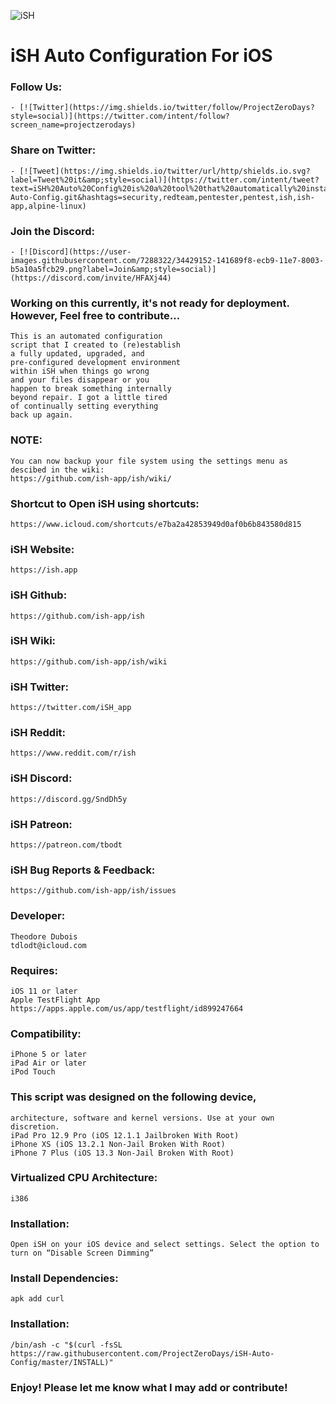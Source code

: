 ![iSH](https://ish.app/assets/icon.png "iSH")
# iSH Auto Configuration For iOS
### Follow Us:
    - [![Twitter](https://img.shields.io/twitter/follow/ProjectZeroDays?style=social)](https://twitter.com/intent/follow?screen_name=projectzerodays)
### Share on Twitter:
    - [![Tweet](https://img.shields.io/twitter/url/http/shields.io.svg?label=Tweet%20it&amp;style=social)](https://twitter.com/intent/tweet?text=iSH%20Auto%20Config%20is%20a%20tool%20that%20automatically%20installs%20a%20variety%20of%20packages%20and%20package%20managers%20for%20development%20and%20pentesting%20@projectzerodays%20https://github.com/projectzerodays/iSH-Auto-Config.git&hashtags=security,redteam,pentester,pentest,ish,ish-app,alpine-linux)
### Join the Discord:
    - [![Discord](https://user-images.githubusercontent.com/7288322/34429152-141689f8-ecb9-11e7-8003-b5a10a5fcb29.png?label=Join&amp;style=social)](https://discord.com/invite/HFAXj44)
### Working on this currently, it's not ready for deployment. However, Feel free to contribute...
    This is an automated configuration 
    script that I created to (re)establish 
    a fully updated, upgraded, and 
    pre-configured development environment
    within iSH when things go wrong 
    and your files disappear or you 
    happen to break something internally
    beyond repair. I got a little tired 
    of continually setting everything 
    back up again. 
### NOTE: 
    You can now backup your file system using the settings menu as descibed in the wiki: 
    https://github.com/ish-app/ish/wiki/
### Shortcut to Open iSH using shortcuts:
    https://www.icloud.com/shortcuts/e7ba2a42853949d0af0b6b843580d815
### iSH Website:
    https://ish.app
### iSH Github:
    https://github.com/ish-app/ish
### iSH Wiki:
    https://github.com/ish-app/ish/wiki
### iSH Twitter:
    https://twitter.com/iSH_app
### iSH Reddit:
    https://www.reddit.com/r/ish
### iSH Discord:
    https://discord.gg/SndDh5y
### iSH Patreon:
    https://patreon.com/tbodt
### iSH Bug Reports & Feedback:
    https://github.com/ish-app/ish/issues 
### Developer:
    Theodore Dubois
    tdlodt@icloud.com
### Requires:
    iOS 11 or later
    Apple TestFlight App
    https://apps.apple.com/us/app/testflight/id899247664
### Compatibility:
    iPhone 5 or later
    iPad Air or later
    iPod Touch
### This script was designed on the following device, 
    architecture, software and kernel versions. Use at your own discretion.
    iPad Pro 12.9 Pro (iOS 12.1.1 Jailbroken With Root)
    iPhone XS (iOS 13.2.1 Non-Jail Broken With Root)
    iPhone 7 Plus (iOS 13.3 Non-Jail Broken With Root)
### Virtualized CPU Architecture:
    i386
### Installation: 
    Open iSH on your iOS device and select settings. Select the option to turn on “Disable Screen Dimming”
### Install Dependencies:
    apk add curl 
### Installation:
    /bin/ash -c "$(curl -fsSL https://raw.githubusercontent.com/ProjectZeroDays/iSH-Auto-Config/master/INSTALL)"
### Enjoy! Please let me know what I may add or contribute!
